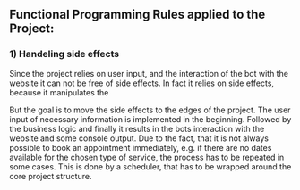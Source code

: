 ## Functional Programming Rules applied to the Project:

### 1) Handeling side effects
Since the project relies on user input, 
and the interaction of the bot with the website
it can not be free of side effects.
In fact it relies on side effects, because it 
manipulates the 

But the goal is to move the side effects to the edges 
of the project. The user input of necessary information 
is implemented in the beginning. Followed by the business logic
and finally it results in the bots interaction with the website and
some console output. 
Due to the fact, that it is not always possible to book an appointment 
immediately, e.g. if there are no dates available for the chosen 
type of service, the process has to be repeated in some cases.
This is done by a scheduler, that has to be wrapped around the core
project structure.


